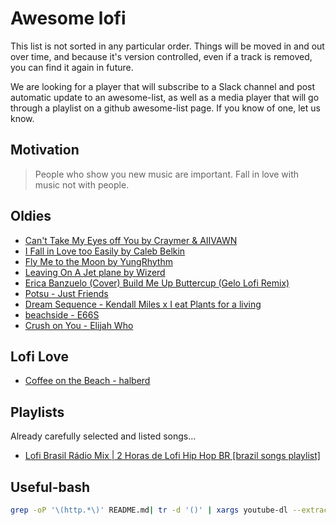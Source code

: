 # Awesome lofi

This list is not sorted in any particular order. Things will be moved in and out over time, and because it's version controlled, even if a track is removed, you can find it again in future.

We are looking for a player that will subscribe to a Slack channel and post automatic update to an awesome-list, as well as a media player that will go through a playlist on a github awesome-list page. If you know of one, let us know. 

## Motivation

> People who show you new music are important.
> Fall in love with music not with people.

## Oldies

- [Can't Take My Eyes off You by  Craymer & AIIVAWN](https://collegemusicrecords.bandcamp.com/track/cant-take-my-eyes-off-you) 
- [I Fall in Love too Easily by Caleb Belkin](https://soundcloud.com/calebxbelkin/i-fall-in-love-too-easily-1)
- [Fly Me to the Moon by YungRhythm](https://soundcloud.com/xrhythm/to-the-moon-and-back)
- [Leaving On A Jet plane by Wizerd](https://soundcloud.com/wizerd-464321214/leaving-on-a-jet-plane-lofi)
- [Erica Banzuelo (Cover) Build Me Up Buttercup (Gelo Lofi Remix)](https://soundcloud.com/djgeloremixofficial/erica-banzuelo-cover-build-me-up-buttercup-gelo-lofi-remix)
- [Potsu - Just Friends](https://soundcloud.com/choka_kuma/potsu-just-friends)
- [Dream Sequence - Kendall Miles x I eat Plants for a living](https://soundcloud.com/kendallmilesmusic/dream-sequence-kendall-miles-x-i-eat-plants-for-a-living)
- [beachside - E66S](https://soundcloud.com/e66s/beachside)
- [Crush on You - Elijah Who](https://soundcloud.com/o-nei-ric-tapes/1-crush-on-you-elijah-who)

## Lofi Love

- [Coffee on the Beach - halberd](https://soundcloud.com/lilpolearm/coffee-on-the-beach)

## Playlists

Already carefully selected and listed songs...

- [Lofi Brasil Rádio Mix | 2 Horas de Lofi Hip Hop BR [brazil songs playlist]](https://www.youtube.com/watch?v=GH5v7oIL_jc)

## Useful-bash

```bash
grep -oP '\(http.*\)' README.md| tr -d '()' | xargs youtube-dl --extract-audio --audio-format mp3
```

